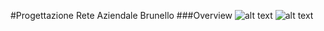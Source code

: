 #Progettazione Rete Aziendale Brunello
###Overview
![alt text](https://raw.githubusercontent.com/ScaccialaCoding/ReteAziendaleBrunello/master/Immagini/2014-05-14%2012.21.56.jpg "foglio1")
![alt text](https://raw.githubusercontent.com/ScaccialaCoding/ReteAziendaleBrunello/master/Immagini/2014-05-14%2012.22.04.jpg "foglio1")
